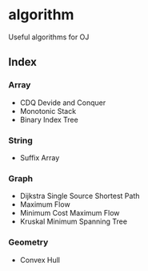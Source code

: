 # algorithm
Useful algorithms for OJ

## Index
### Array
- CDQ Devide and Conquer
- Monotonic Stack
- Binary Index Tree
### String
- Suffix Array
### Graph
- Dijkstra Single Source Shortest Path
- Maximum Flow
- Minimum Cost Maximum Flow
- Kruskal Minimum Spanning Tree
### Geometry
- Convex Hull
